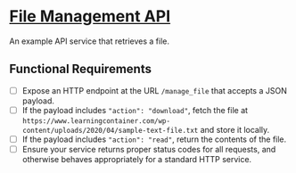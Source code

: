 # [File Management API](https://github.com/andrewimeson/file_management)

An example API service that retrieves a file.

## Functional Requirements

- [ ] Expose an HTTP endpoint at the URL `/manage_file` that accepts a JSON
      payload.
- [ ] If the payload includes `"action": "download"`, fetch the file at
      `https://www.learningcontainer.com/wp-content/uploads/2020/04/sample-text-file.txt`
      and store it locally.
- [ ] If the payload includes `"action": "read"`, return the contents of the
      file.
- [ ] Ensure your service returns proper status codes for all requests, and
      otherwise behaves appropriately for a standard HTTP service.
